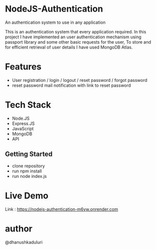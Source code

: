 # NodeJS-Authentication
An authentication system to use in any application

This is an authentication system that every application required. In this project I have implemented an user authentication mechanism using passport library and some other basic requests for the user, To store and for efficient retrieval of user details I have used MongoDB Atlas.

# Features
- User registration / login / logout / reset password / forgot password
- reset password mail notification with link to reset password

# Tech Stack
- Node.JS
- Express.JS
- JavaScript
- MongoDB
- API

## Getting Started
- clone repository
- run npm install
- run node index.js
  
# Live Demo
Link : https://nodejs-authentication-m6yw.onrender.com

# author
 @dhanushkaduluri
